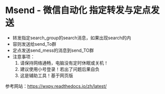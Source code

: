 # Msend - 微信自动化 指定转发与定点发送

* 转发指定search_group的search消息，如果出现search的内
* 容则发送给send_To群
* 定点发送send_mess的消息到send_TO群
* 注意事项：
  1.  请保持网络通畅，电脑没有定时休眠或关机！
  2. 建议使用小号登录！若出了问题后果自负
  3. 这是辅助工具！基于网页版

参考网站：https://wxpy.readthedocs.io/zh/latest/